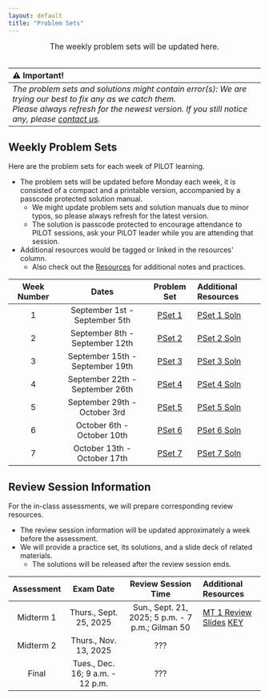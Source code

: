 ```yaml
---
layout: default
title: "Problem Sets"
---
```


<div style="text-align: center; font-size: 110%;">
    The weekly problem sets will be updated here.
</div>

<br>

|⚠️ Important!|
|:------------|
|*The problem sets and solutions might contain error(s): We are trying our best to fix any as we catch them.*<br>*Please always refresh for the newest version. If you still notice any, please [contact us](/FA25-Orgo-Greenberg/contacts.html).*|

## Weekly Problem Sets

Here are the problem sets for each week of PILOT learning.
- The problem sets will be updated before Monday each week, it is consisted of a compact and a printable version, accompanied by a passcode protected solution manual.
  - We might update problem sets and solution manuals due to minor typos, so please always refresh for the latest version.
  - The solution is passcode protected to encourage attendance to PILOT sessions, ask your PILOT leader while you are attending that session.
- Additional resources would be tagged or linked in the resources' column.
  - Also check out the [Resources](/FA25-Orgo-Greenberg/resources.html) for additional notes and practices.

| Week Number | Dates | Problem Set | Additional Resources |
|:-----------:|:-----:|:-----------:|:---------------------|
| 1 | September 1st - September 5th | [PSet 1](/FA25-Orgo-Greenberg/psets/ProblemSet01_Orgo1Greenberg_FA2025.pdf) | [PSet 1 Soln](/FA25-Orgo-Greenberg/psets/KEY%20PILOT%20ProblemSet01_Orgo1Greenberg_FA2025.pdf) |
| 2 | September 8th - September 12th | [PSet 2](/FA25-Orgo-Greenberg/psets/ProblemSet02_Orgo1Greenberg_FA2025.pdf) | [PSet 2 Soln](/FA25-Orgo-Greenberg/psets/KEY%20PILOT%20ProblemSet02_Orgo1Greenberg_FA2025.pdf) |
| 3 | September 15th - September 19th | [PSet 3](/FA25-Orgo-Greenberg/psets/ProblemSet03_Orgo1Greenberg_FA2025.pdf) | [PSet 3 Soln](/FA25-Orgo-Greenberg/psets/KEY%20PILOT%20ProblemSet03_Orgo1Greenberg_FA2025.pdf) |
| 4 | September 22th - September 26th | [PSet 4](/FA25-Orgo-Greenberg/psets/ProblemSet04_Orgo1Greenberg_FA2025.pdf) | [PSet 4 Soln](/FA25-Orgo-Greenberg/psets/KEY%20PILOT%20ProblemSet04_Orgo1Greenberg_FA2025.pdf) |
| 5 | September 29th - October 3rd | [PSet 5](/FA25-Orgo-Greenberg/psets/ProblemSet05_Orgo1Greenberg_FA2025.pdf) | [PSet 5 Soln](/FA25-Orgo-Greenberg/psets/KEY%20PILOT%20ProblemSet05_Orgo1Greenberg_FA2025.pdf) |
| 6 | October 6th - October 10th | [PSet 6](/FA25-Orgo-Greenberg/psets/ProblemSet06_Orgo1Greenberg_FA2025.pdf) | [PSet 6 Soln](/FA25-Orgo-Greenberg/psets/KEY%20PILOT%20ProblemSet06_Orgo1Greenberg_FA2025.pdf) |
| 7 | October 13th - October 17th | [PSet 7](/FA25-Orgo-Greenberg/psets/ProblemSet07_Orgo1Greenberg_FA2025.pdf) | [PSet 7 Soln](/FA25-Orgo-Greenberg/psets/KEY%20PILOT%20ProblemSet07_Orgo1Greenberg_FA2025.pdf) |

## Review Session Information

For the in-class assessments, we will prepare corresponding review resources.
- The review session information will be updated approximately a week before the assessment.
- We will provide a practice set, its solutions, and a slide deck of related materials.
    - The solutions will be released after the review session ends.

| Assessment | Exam Date | Review Session Time | Additional Resources |
|:----------:|:---------:|:-------------------:|:---------------------|
| Midterm 1 | Thurs., Sept. 25, 2025 | Sun., Sept. 21, 2025; 5 p.m. - 7 p.m.; Gilman 50  | [MT 1 Review Slides](/FA25-Orgo-Greenberg/psets/Midterm1_Review_Orgo1_Greenberg_FA25.pdf) [KEY](/FA25-Orgo-Greenberg/psets/KEY%20Midterm1_Review_Orgo1_Greenberg_FA25.pdf) |
| Midterm 2 | Thurs., Nov. 13, 2025 | ??? |  |
| Final | Tues., Dec. 16; 9 a.m. - 12 p.m. | ??? |  |
